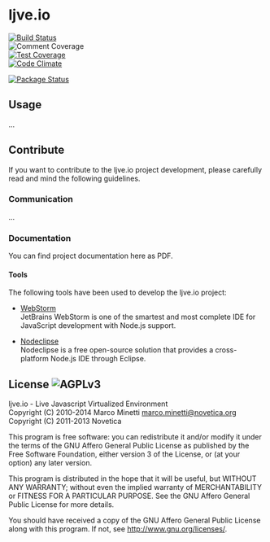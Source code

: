 # ljve.io

[![Build Status](http://img.shields.io/travis/marcominetti/ljve.io.png?style=flat)](https://travis-ci.org/marcominetti/ljve.io)   
![Comment Coverage](stats/comments.badge.png)  
[![Test Coverage](http://img.shields.io/codeclimate/coverage/github/marcominetti/ljve.io.png?style=flat)](https://codeclimate.com/github/marcominetti/ljve.io)  
[![Code Climate](http://img.shields.io/codeclimate/github/marcominetti/ljve.io.png?style=flat)](https://codeclimate.com/github/marcominetti/ljve.io)  

[![Package Status](http://img.shields.io/npm/v/ljve.svg?style=flat)](https://www.npmjs.org/package/ljve) 



## Usage

...



## Contribute

If you want to contribute to the ljve.io project development, please carefully read and mind the following guidelines.


### Communication

...



### Documentation

You can find project documentation here as PDF.



#### Tools

The following tools have been used to develop the ljve.io project:

  * [WebStorm](http://www.jetbrains.com/webstorm/)  
  JetBrains WebStorm is one of the smartest and most complete IDE for JavaScript development with Node.js support.

  * [Nodeclipse](http://www.nodeclipse.org)  
  Nodeclipse is a free open-source solution that provides a cross-platform Node.js IDE through Eclipse.



## License ![AGPLv3](https://raw.githubusercontent.com/marcominetti/ljve.io/master/LICENSE.AGPL.PNG)

ljve.io - Live Javascript Virtualized Environment  
Copyright (C) 2010-2014  Marco Minetti <marco.minetti@novetica.org>  
Copyright (C) 2011-2013  Novetica  

This program is free software: you can redistribute it and/or modify
it under the terms of the GNU Affero General Public License as published by
the Free Software Foundation, either version 3 of the License, or
(at your option) any later version.  

This program is distributed in the hope that it will be useful,
but WITHOUT ANY WARRANTY; without even the implied warranty of
MERCHANTABILITY or FITNESS FOR A PARTICULAR PURPOSE.  See the
GNU Affero General Public License for more details.  

You should have received a copy of the GNU Affero General Public License
along with this program.  If not, see <http://www.gnu.org/licenses/>.  
